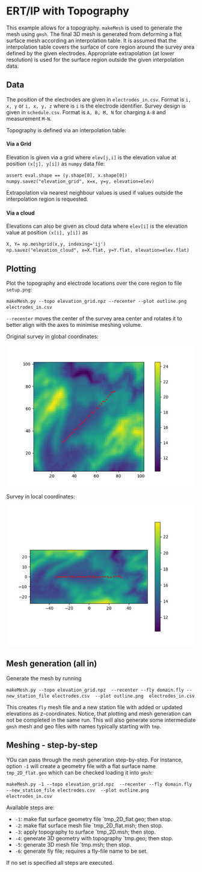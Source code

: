# ERT/IP with Topography

This example allows for a topography. `makeMesh` is used to generate the mesh using `gmsh`. The final 3D mesh is generated
from deforming a flat surface mesh according an interpolation table. It is assumed that the interpolation table covers the 
surface of core region around the survey area defined by the given electrodes. Appropriate extrapolation (at lower resolution) 
is used for the surface region outside the given interpolation data.   

## Data
The position of the electrodes are given in `electrodes_in.csv`. Format is `i, x, y` or `i, x, y, z` where is `i` is the electrode 
identifier. Survey design is given in `schedule.csv`. Format is `A, B, M, N` for charging `A-B` and measurement `M-N`. 

Topography is defined via an interpolation table:
#### Via a Grid
Elevation is given via a grid where `elev[j,i]` is the elevation value at position `(x[j], y[i])` as `numpy` data file:  

    assert eval.shape == (y.shape[0], x.shape[0])
    numpy.savez("elevation_grid", x=x, y=y, elevation=elev)

Extrapolation via nearest neighbour values is used if values outside the interpolation region is requested.

#### Via a cloud
Elevations can also be given as cloud data
where `elev[i]` is the elevation value at position `(x[i], y[i])` as

    X, Y= np.meshgrid(x,y, indexing='ij')
    np.savez("elevation_cloud", x=X.flat, y=Y.flat, elevation=elev.flat)


## Plotting

Plot the topography and electrode locations over the core region to file `setup.png`:

    makeMesh.py --topo elevation_grid.npz --recenter --plot outline.png  electrodes_in.csv

`--recenter` moves the center of the survey area center and rotates it to better align with the 
axes to minimise meshing volume. 

Original survey in global coordinates:
<p>
    <img src="SURVEY_GLOBAL.png" width="600" title="topography + electrodes - global coordinates">
</p>

Survey in local coordinates:
<p>
    <img src="SURVEY.png" width="600" title="topography + electrodes -local coordinates">
</p>

## Mesh generation (all in)

Generate the mesh by running 

    makeMesh.py --topo elevation_grid.npz  --recenter --fly domain.fly --new_station_file electrodes.csv  --plot outline.png  electrodes_in.csv

This creates `fly` mesh file and a new station file with added or updated 
elevations as z-coordinates. Notice, that plotting and mesh generation can not be completed
in the same run. This will also generate some intermediate `gmsh` mesh and geo files with names 
typically starting with `tmp`. 

## Meshing - step-by-step

YOu can pass through the mesh generation step-by-step. For instance, option `-1` will create  a geometry file with a flat surface name `tmp_2D_flat.geo`
which can be checked loading it into `gmsh`:

    makeMesh.py -1 --topo elevation_grid.npz  --recenter --fly domain.fly --new_station_file electrodes.csv  --plot outline.png  electrodes_in.csv

Available steps are:

- `-1`: make flat surface geometry file `tmp_2D_flat.geo; then stop.
- `-2`: make flat surface mesh file `tmp_2D_flat.msh; then stop.
- `-3`: apply topography to surface `tmp_2D.msh; then stop.
- `-4`: generate 3D geometry with topography `tmp.geo; then stop.
- `-5`: generate 3D mesh file `tmp.msh; then stop.
- `-6`: generate fly file; requires  a fly-file name to be set.

If no set is specified all steps are executed.


